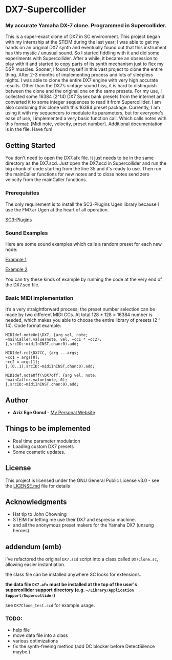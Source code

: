 # DX7-Supercollider
### My accurate Yamaha DX-7 clone. Programmed in Supercollider.

This is a super-exact clone of DX7 in SC environment. This project began with my internship at the STEIM during the last year; I was able to get my hands on an original DX7 synth and eventually found out that this instrument has this mystic / unusual sound. So I started fiddling with it and did some experiments with Supercollider. After a while, it became an obsession to play with it and started to copy parts of its synth mechanism just to flex my DSP muscles. Sooner, I found myself in this vast project to clone the entire thing. After 2-3 months of implementing process and lots of sleepless nights. I was able to clone the entire DX7 engine with very high accurate results. Other than the DX7’s vintage sound hiss, it is hard to distinguish between the clone and the original one on the same presets. For my use, I collected some 16384 (2^14) DX7 Sysex bank presets from the internet and converted it to some integer sequences to read it from Supercollider. I am also combining this clone with this 16384 preset package. Currently, I am using it with my sequencers to modulate its parameters, but for everyone's ease of use, I implemented a very basic function call. Which calls notes with this format: [Midi note, velocity, preset number]. Additional documentation is in the file. Have fun!

## Getting Started

You don't need to open the DX7.afx file. It just needs to be in the same directory as the DX7.scd. Just open the DX7.scd in Supercollider and run the big chunk of code starting from the line 35 and it's ready to use. Then run the mainCaller functions for new notes and to close notes send zero velocity from the mainCaller functions.

### Prerequisites

The only requirement is to install the SC3-Plugins Ugen library because I use the FM7.ar Ugen at the heart of all operation.

[SC3-Plugins](https://github.com/supercollider/sc3-plugins)

### Sound Examples

Here are some sound examples which calls a random preset for each new node:

[Example 1](https://soundcloud.com/ewbta/dx-7-sc-clone-demo-2)

[Example 2](https://soundcloud.com/ewbta/dx7-clone-sounds)

You can try these kinds of example by running the code at the very end of the DX7.scd file.


### Basic MIDI implementation

It’s a very straightforward process; the preset number selection can be made by two different MIDI CCs. At total 128 * 128 = 16384 number is needed, which makes you able to choose the entire library of presets (2 ^ 14).
Code format example:

```
MIDIdef.noteOn(\DX7, {arg vel, note;
~mainCaller.value(note, vel, ~cc1 * ~cc2);
},srcID:~midiInINST,chan:0).add;

MIDIdef.cc(\DX7CC, {arg ...args;
~cc1 = args[0];
~cc2 = args[1];
},(0..1),srcID:~midiInINST,chan:0).add;

MIDIdef.noteOff(\DX7off, {arg vel, note;
~mainCaller.value(note, 0);
},srcID:~midiInINST,chan:0).add;
```


## Author

* **Aziz Ege Gonul** - [My Personal Website](http://www.egegonul.com)

## Things to be implemented

* Real time parameter modulation
* Loading custom DX7 presets
* Some cosmetic updates.

## License

This project is licensed under the GNU General Public License v3.0 - see the [LICENSE.md](LICENSE.md) file for details


## Acknowledgments

* Hat tip to John Chowning
* STEIM for letting me use their DX7 and espresso machine.
* and all the anonymous preset makers for the Yamaha DX7 (unsung heroes).
## addendum (emb)

i've refactored the original `DX7.scd` script into a class called `DX7Clone.sc`, allowing easier instantiation.

the class file can be installed anywhere SC looks for extensions.

**the data file `DX7.afx` must be installed at the top of the user's supercollider support directory (e.g. `~/Library/Application Support/Supercollider`)**


see `DX7Clone_test.scd` for example usage.


### TODO:
- help file
- move data file into a class
- various optimizations
- fix the synth-freeing method (add DC blocker before DetectSilence maybe.)
